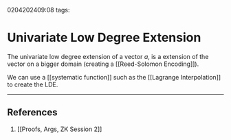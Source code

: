 0204202409:08
tags: 
# Univariate Low Degree Extension

The univariate low degree extension of a vector $a$, is a extension of the vector on a bigger domain (creating a [[Reed-Solomon Encoding]]). 

We can use a [[systematic function]] such as the [[Lagrange Interpolation]] to create the LDE.

---
## References
1. [[Proofs, Args, ZK Session 2]]